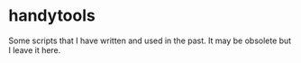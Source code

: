 # handytools
Some scripts that I have written and used in the past. It may be obsolete but I leave it here.
